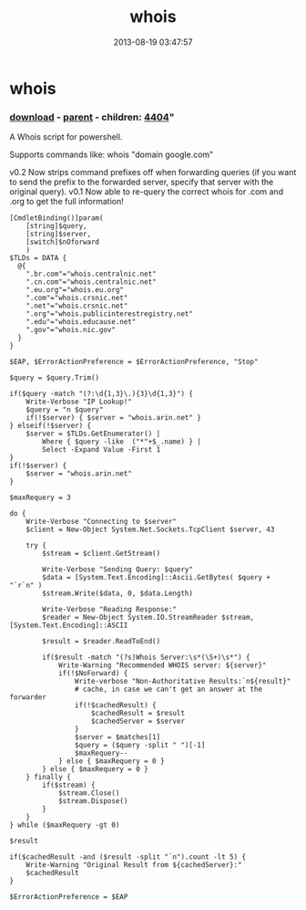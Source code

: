 ﻿---
pid:            4403
parent:         4400
children:       4404
poster:         Joel Bennett
title:          whois
date:           2013-08-19 03:47:57
format:         posh
---

# whois

### [download](4403.ps1) - [parent](4400.md) - children: [4404](4404.md)"

A Whois script for powershell. 

Supports commands like:  whois "domain google.com"

v0.2 Now strips command prefixes off when forwarding queries (if you want to send the prefix to the forwarded server, specify that server with the original query).
v0.1 Now able to re-query the correct whois for .com and .org to get the full information!

```posh
[CmdletBinding()]param(
    [string]$query, 
    [string]$server,
    [switch]$nOforward
    )
$TLDs = DATA {
  @{
    ".br.com"="whois.centralnic.net"
    ".cn.com"="whois.centralnic.net"
    ".eu.org"="whois.eu.org"
    ".com"="whois.crsnic.net"
    ".net"="whois.crsnic.net"
    ".org"="whois.publicinterestregistry.net"
    ".edu"="whois.educause.net"
    ".gov"="whois.nic.gov"
  }
}

$EAP, $ErrorActionPreference = $ErrorActionPreference, "Stop"

$query = $query.Trim()

if($query -match "(?:\d{1,3}\.){3}\d{1,3}") {
    Write-Verbose "IP Lookup!"
    $query = "n $query"
    if(!$server) { $server = "whois.arin.net" }
} elseif(!$server) {
    $server = $TLDs.GetEnumerator() |
        Where { $query -like  ("*"+$_.name) } |
        Select -Expand Value -First 1
}
if(!$server) {
    $server = "whois.arin.net"
}

$maxRequery = 3 

do {
    Write-Verbose "Connecting to $server"
    $client = New-Object System.Net.Sockets.TcpClient $server, 43

    try {
        $stream = $client.GetStream()

        Write-Verbose "Sending Query: $query"
        $data = [System.Text.Encoding]::Ascii.GetBytes( $query + "`r`n" )
        $stream.Write($data, 0, $data.Length)

        Write-Verbose "Reading Response:"
        $reader = New-Object System.IO.StreamReader $stream, [System.Text.Encoding]::ASCII

        $result = $reader.ReadToEnd()

        if($result -match "(?s)Whois Server:\s*(\S+)\s*") {
            Write-Warning "Recommended WHOIS server: ${server}"
            if(!$NoForward) {
                Write-verbose "Non-Authoritative Results:`n${result}"
                # cache, in case we can't get an answer at the forwarder
                if(!$cachedResult) {
                    $cachedResult = $result
                    $cachedServer = $server
                }
                $server = $matches[1]
                $query = ($query -split " ")[-1]
                $maxRequery--
            } else { $maxRequery = 0 }
        } else { $maxRequery = 0 }
    } finally {
        if($stream) {
            $stream.Close()
            $stream.Dispose()
        }
    }
} while ($maxRequery -gt 0)

$result

if($cachedResult -and ($result -split "`n").count -lt 5) {
    Write-Warning "Original Result from ${cachedServer}:"
    $cachedResult
}

$ErrorActionPreference = $EAP
```
